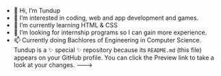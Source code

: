- 👋 Hi, I’m Tundup
- 👀 I’m interested in coding, web and app development and games.
- 🌱 I’m currently learning HTML & CSS
- 💞️ I’m looking for internship programs so I can gain more experience.
- 📫 Currently doing Bachlores of Engineering in Computer Science. 
Tundup is a ✨ special ✨ repository because its `README.md` (this file) appears on your GitHub profile.
You can click the Preview link to take a look at your changes.
--->

